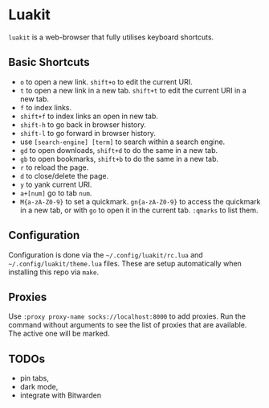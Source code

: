 # Luakit

`luakit` is a web-browser that fully utilises keyboard shortcuts.

## Basic Shortcuts

- `o` to open a new link. `shift+o` to edit the current URI.
- `t` to open a new link in a new tab. `shift+t` to edit the current URI in a new tab.
- `f` to index links.
- `shift+f` to index links an open in new tab.
- `shift-h` to go back in browser history.
- `shift-l` to go forward in browser history.
- use `[search-engine] [term]` to search within a search engine.
- `gd` to open downloads, `shift+d` to do the same in a new tab.
- `gb` to open bookmarks, `shift+b` to do the same in a new tab.
- `r` to reload the page.
- `d` to close/delete the page.
- `y` to yank current URI.
- `a+[num]` go to tab `num`.
- `M{a-zA-Z0-9}` to set a quickmark. `gn{a-zA-Z0-9}` to access the quickmark in a new tab, or with
  `go` to open it in the current tab. `:qmarks` to list them.

## Configuration

Configuration is done via the `~/.config/luakit/rc.lua` and `~/.config/luakit/theme.lua` files.
These are setup automatically when installing this repo via `make`.

## Proxies

Use `:proxy proxy-name socks://localhost:8000` to add proxies. Run the command without arguments to
see the list of proxies that are available. The active one will be marked.

## TODOs

- pin tabs,
- dark mode,
- integrate with Bitwarden
